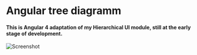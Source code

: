 # Angular tree diagramm
#### This is Angular 4 adaptation of my Hierarchical UI module, still at the early stage of development.

![Screenshot](http://i.imgur.com/CLXmVOk.png)
